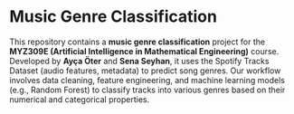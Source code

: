 # Music Genre Classification

This repository contains a **music genre classification** project for the **MYZ309E (Artificial Intelligence in Mathematical Engineering)** course. Developed by **Ayça Öter** and **Sena Seyhan**, it uses the Spotify Tracks Dataset (audio features, metadata) to predict song genres. Our workflow involves data cleaning, feature engineering, and machine learning models (e.g., Random Forest) to classify tracks into various genres based on their numerical and categorical properties.
